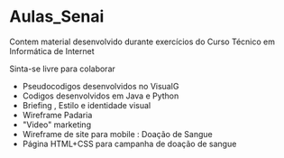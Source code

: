 # Aulas_Senai
Contem material desenvolvido durante exercícios do Curso Técnico em Informática de Internet

Sinta-se livre para colaborar

 - Pseudocodigos  desenvolvidos no VisualG 
 - Codigos desenvolvidos em Java e Python
 - Briefing , Estilo e identidade visual
 - Wireframe Padaria
 - "Video" marketing 
 - Wireframe de site para mobile : Doação de Sangue
 - Página HTML+CSS para campanha de doação de sangue


